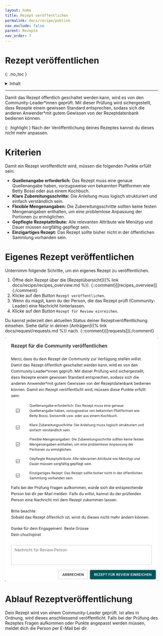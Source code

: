 ```yaml
---
layout: home
title: Rezept veröffentlichen
permalink: docs/recipe/publish
nav_exclude: false
parent: Rezepte
nav_order: 7
---
```

# Rezept veröffentlichen
{: .no_toc }

<details markdown="block">
  <summary>
    Inhalt
  </summary>
  {: .text-delta }
- TOC
{:toc}
</details>

---

Damit das Rezept öffentlich geschaltet werden kann, wird es von den Community-Leader\*innen geprüft. Mit dieser Prüfung wird sichergestellt, dass Rezepte einem gewissen Standard entsprechen, sodass sich die anderen Anwender\*mit gutem Gewissen von der Rezeptdatenbank bedienen können.


{: .highlight }
Nach der Veröffentlichung deines Rezeptes kannst du dieses nicht mehr anpassen. 


# Kriterien

Damit ein Rezept veröffentlicht wird, müssen die folgenden Punkte erfüllt sein:

- **Quellenangabe erforderlich:** Das Rezept muss eine genaue Quellenangabe haben, vorzugsweise von bekannten Plattformen wie Betty Bossi oder aus einem Kochbuch.
- **Klare Zubereitungsschritte:** Die Anleitung muss logisch strukturiert und einfach verständlich sein.
- **Flexible Mengenangaben:** Die Zubereitungsschritte sollten keine festen Mengenangaben enthalten, um eine problemlose Anpassung der Portionen zu ermöglichen.
- **Gepflegte Rezeptattribute:** Alle relevanten Attribute wie Menütyp und Dauer müssen sorgfältig gepflegt sein.
- **Einzigartiges Rezept:** Das Rezept sollte bisher nicht in der öffentlichen Sammlung vorhanden sein.

# Eigenes Rezept veröffentlichen

Unternimm folgende Schritte, um ein eigenes Rezept zu veröffentlichen.

1. Öffne dein Rezept über die [Rezeptübersicht]({% link docs/recipe/recipes_overview.md %}). {::comment}[[recipes_overview]]{:/comment}
2. Klicke auf den Button `Rezept veröffentlichen`. 
3. Wenn du magst, kann du der Person, die das Rezept prüft (Community-Leader) eine Nachricht hinterlassen.
4. Klicke auf den Button `Rezept für Review einreichen`.

Du kannst jederzeit den aktuellen Status deiner Rezeptveröffentlichung einsehen. Siehe dafür in deinen [Anträgen]({% link docs/request/requests.md %}) nach. {::comment}[[requests]]{:/comment}

![Dialog Rezept veröffentlichen](https://github.com/chuchipirat/chuchipirat.github.io/blob/main/docs/recipe/_images/recipe_publish_request.png?raw=true)

# Ablauf Rezeptveröffentlichung

Dein Rezept wird von einem Community-Leader geprüft. Ist alles in Ordnung, wird dieses anschliessend veröffentlicht. Falls bei der Prüfung des Rezeptes Fragen aufkommen oder Punkte angepasst werden müssen, meldet dich die Person per E-Mail bei dir.


